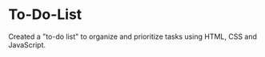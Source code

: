 # To-Do-List
Created a  "to-do list" to organize and prioritize tasks using HTML, CSS and JavaScript.
